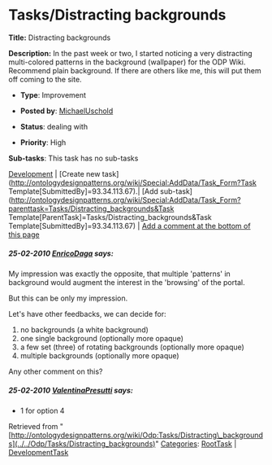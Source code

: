 #  Tasks/Distracting backgrounds


__Title:__ Distracting backgrounds


__Description:__ In the past week or two, I started noticing a very distracting multi-colored patterns in the background (wallpaper) for the ODP Wiki. Recommend plain background. If there are others like me, this will put them off coming to the site. 


  





* __Type__: Improvement
* __Posted by__: [MichaelUschold](../../User/MichaelUschold "User:MichaelUschold")
* __Status__: dealing with


* __Priority__: High




__Sub-tasks__:
This task has no sub-tasks




[Development](../../Odp/Development "Odp:Development") | [Create new task](http://ontologydesignpatterns.org/wiki/Special:AddData/Task_Form?Task Template[SubmittedBy]=93.34.113.67).| [Add sub-task](http://ontologydesignpatterns.org/wiki/Special:AddData/Task_Form?parenttask=Tasks/Distracting_backgrounds&Task Template[ParentTask]=Tasks/Distracting_backgrounds&Task Template[SubmittedBy]=93.34.113.67) | [Add a comment at the bottom of this page](../index.php@title=Odp%253AAdd_comment&target=Odp%253ATasks%252F../../Odp/Tasks/Distracting_backgrounds#New_comment "http://ontologydesignpatterns.org/wiki/index.php?title=Odp:Add_comment&target=Odp:Tasks/Distracting_backgrounds#New_comment")
#####  25-02-2010 [EnricoDaga](../../User/EnricoDaga "User:EnricoDaga") says:


My impression was exactly the opposite, that multiple 'patterns' in background would augment the interest in the 'browsing' of the portal.


But this can be only my impression.


Let's have other feedbacks, we can decide for:



1. no backgrounds (a white background)
2. one single background (optionally more opaque)
3. a few set (three) of rotating backgrounds (optionally more opaque)
4. multiple backgrounds (optionally more opaque)


Any other comment on this?



#####  25-02-2010 [ValentinaPresutti](../../User/ValentinaPresutti "User:ValentinaPresutti") says:


+ 1 for option 4





Retrieved from "[http://ontologydesignpatterns.org/wiki/Odp:Tasks/Distracting\_backgrounds](../../Odp/Tasks/Distracting_backgrounds)"
 [Categories](http://ontologydesignpatterns.org/wiki/Special:Categories "Special:Categories"): [RootTask](../../Category/RootTask "Category:RootTask") | [DevelopmentTask](../../Category/DevelopmentTask "Category:DevelopmentTask")
